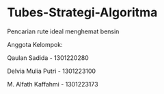 # Tubes-Strategi-Algoritma
Pencarian rute ideal menghemat bensin

Anggota Kelompok:

Qaulan Sadida - 1301220280

Delvia Mulia Putri - 1301223100

M. Alfath Kaffahmi - 1301223173
